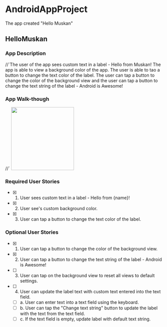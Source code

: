 # AndroidAppProject
The app created "Hello Muskan"
## HelloMuskan

### App Description
//`The user of the app sees custom text in a label - Hello from Muskan!
The app is able to view a background color of the app. The user is able to tao a button to change the text color of the label. The user can tap a button to change the color of the background view and the user can tap a button to change the text string of the label - Android is Awesome! 


### App Walk-though
//` 
<img src="http://g.recordit.co/WcE6Xy2HFb.gif" width=200><br>


### Required User Stories
- [x] 1. User sees custom text in a label - Hello from {name}!
- [x] 2. User see's custom background color.
- [x] 3. User can tap a button to change the text color of the label.

### Optional User Stories
- [x] 1. User can tap a button to change the color of the background view.  
- [x] 2. User can tap a button to change the text string of the label - Android is Awesome!  
- [ ] 3. User can tap on the background view to reset all views to default settings.  
- [ ] 4. User can update the label text with custom text entered into the text field.  
   - [ ] a. User can enter text into a text field using the keyboard.  
   - [ ] b. User can tap the "Change text string" button to update the label with the text from the text field.  
   - [ ] c. If the text field is empty, update label with default text string.  
